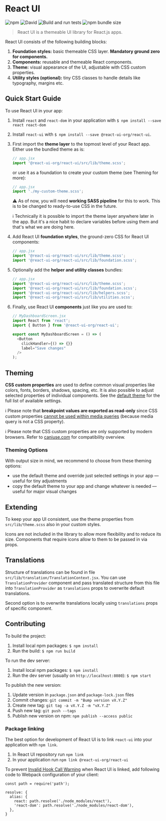 # React UI

![npm](https://img.shields.io/npm/v/@react-ui-org/react-ui)
![David](https://img.shields.io/david/react-ui-org/react-ui)
![Build and run tests](https://github.com/react-ui-org/react-ui/workflows/Build%20and%20run%20tests/badge.svg)
![npm bundle size](https://img.shields.io/bundlephobia/min/@react-ui-org/react-ui)

> React UI is a themeable UI library for React.js apps.

React UI consists of the following building blocks:

1. **Foundation styles:** basic themeable CSS layer. **Mandatory ground zero for components.**
2. **Components:** reusable and themeable React components.
3. **Theme:** visual appearance of the UI, adjustable with CSS custom properties.
4. **Utility styles (optional):** tiny CSS classes to handle details like typography, margins etc.

## Quick Start Guide

To use React UI in your app:

1. Install `react` and `react-dom` in your application with `$ npm install --save react react-dom`
2. Install `react-ui` with `$ npm install --save @react-ui-org/react-ui`.
3. First import the **theme layer** to the topmost level of your React app.
   Either use the bundled theme as is:
   ```js
   // app.jsx
   import '@react-ui-org/react-ui/src/lib/theme.scss';
   ```
   or use it as a foundation to create your custom theme (see Theming for more):
   ```js
   // app.jsx
   import './my-custom-theme.scss';
   ```
   ⚠️ As of now, you will need **working SASS pipeline** for this to work.
   This is to be changed to ready-to-use CSS in the future.

   ℹ️ Technically it is possible to import the theme layer anywhere later in the app.
   But it's a nice habit to declare variables before using them and that's what we are doing here.
4. Add React UI **foundation styles**, the ground-zero CSS for React UI components:
   ```js
   // app.jsx
   import '@react-ui-org/react-ui/src/lib/theme.scss';
   import '@react-ui-org/react-ui/src/lib/foundation.scss';
   ```
5. Optionally add the **helper and utility classes** bundles:
   ```js
   // app.jsx
   import '@react-ui-org/react-ui/src/lib/theme.scss';
   import '@react-ui-org/react-ui/src/lib/foundation.scss';
   import '@react-ui-org/react-ui/src/lib/helpers.scss';
   import '@react-ui-org/react-ui/src/lib/utilities.scss';
   ```
6. Finally, use React UI **components** just like you are used to:
   ```js
   // MyDashboardScreen.jsx
   import React from 'react';
   import { Button } from '@react-ui-org/react-ui';

   export const MyDashboardScreen = () => (
     <Button
       clickHandler={() => {}}
       label="Save changes"
     />
   );
   ```

## Theming

**CSS custom properties** are used to define common visual properties like colors, fonts, borders,
shadows, spacing, etc. It is also possible to adjust selected properties of individual components.
See the [default theme](src/lib/theme.scss) for the full list of available settings.

️ℹ️ Please note that **breakpoint values are exported as read-only** since CSS custom properties
[cannot be used within media queries](https://www.w3.org/TR/css-variables-1/#using-variables)
(because media query is not a CSS property).

ℹ️ Please note that CSS custom properties are only supported by modern browsers.
Refer to [caniuse.com](https://caniuse.com/#feat=css-variables) for compatibility overview.

### Theming Options
With output size in mind, we recommend to choose from these theming options:

- use the default theme and override just selected settings in your app — useful for tiny adjustments
- copy the default theme to your app and change whatever is needed — useful for major visual changes

## Extending

To keep your app UI consistent, use the theme properties from `src/lib/theme.scss` also in your
custom styles.

Icons are not included in the library to allow more flexibility and to reduce its size. Components
that require icons allow to them to be passed in via props.

## Translations

Structure of translations can be found in file `src/lib/translation/TranslationContext.jsx`.
You can use `TranslationProvider` component and pass translated structure from this file into
`TranslationProvider` as `translations` props to overwrite default translations.

Second option is to overwrite translations locally using `translations` props of specific component.

## Contributing

To build the project:

1. Install local npm packages: `$ npm install`
2. Run the build: `$ npm run build`

To run the dev server:

1. Install local npm packages: `$ npm install`
2. Run the dev server (usually on `http://localhost:8080`): `$ npm start`

To publish the new version:

1. Update version in `package.json` and `package-lock.json` files
2. Commit changes: `git commit -m "Bump version vX.Y.Z"`
3. Create new tag: `git tag -a vX.Y.Z -m "vX.Y.Z"`
4. Push new tag: `git push --tags`
5. Publish new version on npm: `npm publish --access public`

### Package linking

The best option for development of React UI is to link `react-ui` into your application with `npm link`.

1. In React UI repository run `npm link` 
2. In your application run `npm link @react-ui-org/react-ui`

To prevent [Invalid Hook Call Warning](https://reactjs.org/warnings/invalid-hook-call-warning.html#duplicate-react)
when React UI is linked, add following code to Webpack configuration of your client:

```
const path = require('path');

resolve: {
  alias: {
    react: path.resolve('./node_modules/react'),
    'react-dom': path.resolve('./node_modules/react-dom'),
  },
}
```
